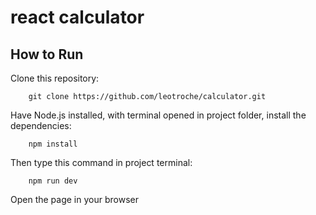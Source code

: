 # react calculator

## How to Run
Clone this repository:

```
    git clone https://github.com/leotroche/calculator.git
```

Have Node.js installed, with terminal opened in project folder, install the dependencies:

```
    npm install
```

Then type this command in project terminal:

```
    npm run dev
```

Open the page in your browser
